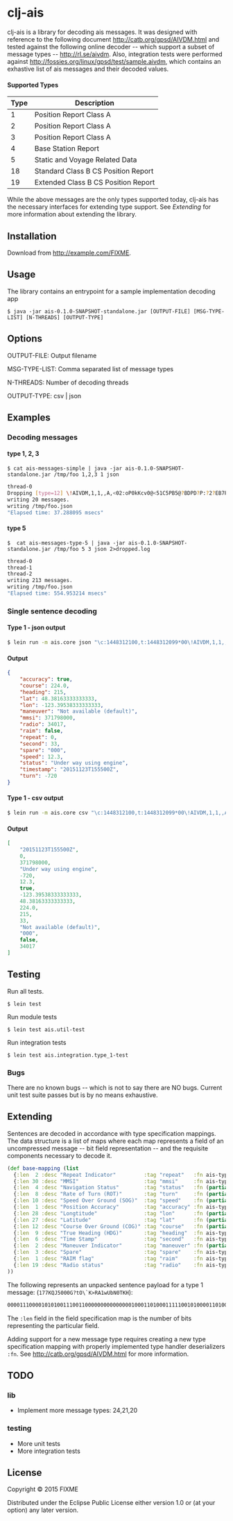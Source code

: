 # clj-ais

clj-ais is a library for decoding ais messages.  It was designed with reference to the following document http://catb.org/gpsd/AIVDM.html and tested against the following online decoder -- which support a subset of message types -- http://rl.se/aivdm.  Also, integration tests were performed against http://fossies.org/linux/gpsd/test/sample.aivdm, which contains an exhastive list of ais messages and their decoded values.


#### Supported Types
| Type | Description                         |
| ---- | ------------------------------------|
|  1   | Position Report Class A             |
|  2   | Position Report Class A             |
|  3   | Position Report Class A             |
|  4   | Base Station Report                 |
|  5   | Static and Voyage Related Data      |
| 18   | Standard Class B CS Position Report |
| 19   | Extended Class B CS Position Report |

While the above messages are the only types supported today, clj-ais has the necessary interfaces for extending type support.  See _Extending_ for more information about extending the library.

## Installation

Download from http://example.com/FIXME.

## Usage

The library contains an entrypoint for a sample implementation decoding app

    $ java -jar ais-0.1.0-SNAPSHOT-standalone.jar [OUTPUT-FILE] [MSG-TYPE-LIST] [N-THREADS] [OUTPUT-TYPE]

## Options

OUTPUT-FILE:   Output filename

MSG-TYPE-LIST: Comma separated list of message types

N-THREADS:     Number of decoding threads

OUTPUT-TYPE: csv | json

## Examples

###  Decoding messages
#### type 1, 2, 3 

    $ cat ais-messages-simple | java -jar ais-0.1.0-SNAPSHOT-standalone.jar /tmp/foo 1,2,3 1 json

```bash
thread-0
Dropping [type=12] \!AIVDM,1,1,,A,<02:oP0kKcv0@<51C5PB5@?BDPD?P:?2?EB7PDB16693P381>>5<PikP,0*37
writing 20 messages.
writing /tmp/foo.json
"Elapsed time: 37.288095 msecs"

```
  
#### type 5
    $  cat ais-messages-type-5 | java -jar ais-0.1.0-SNAPSHOT-standalone.jar /tmp/foo 5 3 json 2>dropped.log

```bash
thread-0
thread-1
thread-2
writing 213 messages.
writing /tmp/foo.json
"Elapsed time: 554.953214 msecs"
```

### Single sentence decoding

#### Type 1 - json output
```bash
$ lein run -m ais.core json "\c:1448312100,t:1448312099*00\!AIVDM,1,1,,A,15RTgt0PAso;90TKcjM8h6g208CQ,0*4A" | python -m json.tool
```

#### Output
```json
{
    "accuracy": true, 
    "course": 224.0, 
    "heading": 215, 
    "lat": 48.38163333333333, 
    "lon": -123.39538333333333, 
    "maneuver": "Not available (default)", 
    "mmsi": 371798000, 
    "radio": 34017, 
    "raim": false, 
    "repeat": 0, 
    "second": 33, 
    "spare": "000", 
    "speed": 12.3, 
    "status": "Under way using engine", 
    "timestamp": "20151123T155500Z",
    "turn": -720
}
```

#### Type 1 - csv output
```bash
$ lein run -m ais.core csv "\c:1448312100,t:1448312099*00\!AIVDM,1,1,,A,15RTgt0PAso;90TKcjM8h6g208CQ,0*4A" | python -m json.tool
```

#### Output
```json
[
    "20151123T155500Z", 
    0, 
    371798000, 
    "Under way using engine", 
    -720, 
    12.3, 
    true, 
    -123.39538333333333, 
    48.38163333333333, 
    224.0, 
    215, 
    33, 
    "Not available (default)", 
    "000", 
    false, 
    34017
]
```

## Testing

Run all tests.

    $ lein test

Run module tests

    $ lein test ais.util-test

Run integration tests

    $ lein test ais.integration.type_1-test

### Bugs
There are no known bugs -- which is not to say there are NO bugs.  Current unit test suite passes but is by no means exhaustive.

## Extending

Sentences are decoded in accordance with type specification mappings.  The data structure is a list of maps where each map represents a field of an uncompressed message -- bit field representation -- and the requisite components necessary to decode it.

```clojure
(def base-mapping (list
  {:len  2 :desc "Repeat Indicator"         :tag "repeat"   :fn ais-types/u}
  {:len 30 :desc "MMSI"                     :tag "mmsi"     :fn ais-types/u}
  {:len  4 :desc "Navigation Status"        :tag "status"   :fn (partial ais-types/e ais-vocab/navigation-status)}
  {:len  8 :desc "Rate of Turn (ROT)"       :tag "turn"     :fn (partial ais-types/I (/ 1.0 4.733) 3 #(* %1 %1))}
  {:len 10 :desc "Speed Over Ground (SOG)"  :tag "speed"    :fn (partial ais-types/U (/ 1.0 10) 1)}
  {:len  1 :desc "Position Accuracy"        :tag "accuracy" :fn ais-types/b}
  {:len 28 :desc "Longtitude"               :tag "lon"      :fn (partial ais-types/I (/ 1.0 600000) 4)}
  {:len 27 :desc "Latitude"                 :tag "lat"      :fn (partial ais-types/I (/ 1.0 600000) 4)}
  {:len 12 :desc "Course Over Ground (COG)" :tag "course"   :fn (partial ais-types/U (/ 1.0 10) 1)}
  {:len  9 :desc "True Heading (HDG)"       :tag "heading"  :fn ais-types/u}
  {:len  6 :desc "Time Stamp"               :tag "second"   :fn ais-types/u}
  {:len  2 :desc "Maneuver Indicator"       :tag "maneuver" :fn (partial ais-types/e ais-vocab/maneuver-indicator)}
  {:len  3 :desc "Spare"                    :tag "spare"    :fn ais-types/x}
  {:len  1 :desc "RAIM flag"                :tag "raim"     :fn ais-types/b}
  {:len 19 :desc "Radio status"             :tag "radio"    :fn ais-types/u}
))
```

The following represents an unpacked sentence payload for a type 1 message: (```177KQJ5000G?tO\`K>RA1wUbN0TKH```):
```bash
000011100001010100111001100000000000000010001101000111110010100001101000010000011101001011100000000000000001010001001000000100111001001100100000000101011100101100000000000000000000000000000000000000000000000000000000000000000001001111000001111010000000001011001011000110101111001111000000001111100010010101000001010000011000001000000001110100100001010001
```
The ```:len``` field in the field specification map is the number of bits representing the particular field.

Adding support for a new message type requires creating a new type specification mapping with properly implemented type handler deserializers ```:fn```.  See http://catb.org/gpsd/AIVDM.html for more information.

## TODO
### lib
- Implement more message types: 24,21,20

### testing
- More unit tests
- More integration tests



## License

Copyright © 2015 FIXME

Distributed under the Eclipse Public License either version 1.0 or (at
your option) any later version.
